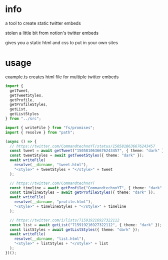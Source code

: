 # info

a tool to create static twitter embeds

stolen a little bit from notion's twitter embeds

gives you a static html and css to put in your own sites

# usage

example.ts creates html file for multiple twitter embeds

```ts
import {
  getTweet,
  getTweetStyles,
  getProfile,
  getProfileStyles,
  getList,
  getListStyles
} from "../src";

import { writeFile } from "fs/promises";
import { resolve } from "path";

(async () => {
  // https://twitter.com/CommandtechnoYT/status/1505810636676243457
  const tweet = await getTweet("1505810636676243457", { theme: "dark" });
  const tweetStyles = await getTweetStyles({ theme: "dark" });
  await writeFile(
    resolve(__dirname, "tweet.html"),
    "<style>" + tweetStyles + "</style>" + tweet
  );

  // https://twitter.com/CommandtechnoYT
  const timeline = await getProfile("CommandtechnoYT", { theme: "dark" });
  const timelineStyles = await getProfileStyles({ theme: "dark" });
  await writeFile(
    resolve(__dirname, "profile.html"),
    "<style>" + timelineStyles + "</style>" + timeline
  );

  // https://twitter.com/i/lists/715919216927322112
  const list = await getList("715919216927322112", { theme: "dark" });
  const listStyles = await getListStyles({ theme: "dark" });
  await writeFile(
    resolve(__dirname, "list.html"),
    "<style>" + listStyles + "</style>" + list
  );
})();
```

<!-- # output -->